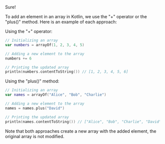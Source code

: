 Sure! 

To add an element in an array in Kotlin, we use the "+" operator or the "plus()" method. Here is an example of each approach:

Using the "+" operator:
```kotlin
// Initializing an array
var numbers = arrayOf(1, 2, 3, 4, 5)

// Adding a new element to the array
numbers += 6

// Printing the updated array
println(numbers.contentToString()) // [1, 2, 3, 4, 5, 6]
```

Using the "plus()" method:
```kotlin
// Initializing an array
var names = arrayOf("Alice", "Bob", "Charlie")

// Adding a new element to the array
names = names.plus("David")

// Printing the updated array
println(names.contentToString()) // ["Alice", "Bob", "Charlie", "David"]
```

Note that both approaches create a new array with the added element, the original array is not modified.